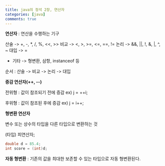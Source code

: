 ```yaml
---
title: java의 정석 2장, 연산자
categories: [java]
comments: true
---
```


**연산자**
 : 연산을 수행하는 기구

 산술 ->   +, -, *, /, %, <<, >> 
 비교 ->   <, >, >=, <=, ==, !=
 논리 ->   &&, ||, !, &, |, ^, ~
 대입 ->   =
  + 기타 -> 형변환, 삼항, instanceof 등
 
 순서 : 산술 -> 비교 -> 논리 -> 대입

 

 **증감 연산자(++, --)**

 전위형 : 값이 참조되기 전에 증감
 ex) j = ++i;

 후위형 : 값이 참조된 후에 증감
 ex) j = i++;



 **형변환 연산자**

 변수 또는 상수의 타입을 다른 타입으로 변환하는 것

 (타입) 피연산자;

```java
double d = 85.4;
int score = (int)d;
```


**자동 형변환**
 : 기존의 값을 최대한 보존할 수 있는 타입으로 자동 형변환된다.